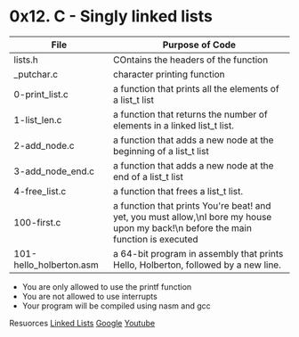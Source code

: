 # 0x12. C - Singly linked lists

File | Purpose of Code
---- | ---------------
lists.h | COntains the headers of the function
_putchar.c | character printing function
0-print_list.c | a function that prints all the elements of a list_t list
1-list_len.c | a function that returns the number of elements in a linked list_t list.
2-add_node.c | a function that adds a new node at the beginning of a list_t list
3-add_node_end.c | a function that adds a new node at the end of a list_t list
4-free_list.c | a function that frees a list_t list.
100-first.c | a function that prints You're beat! and yet, you must allow,\nI bore my house upon my back!\n before the main function is executed
101-hello_holberton.asm | a 64-bit program in assembly that prints Hello, Holberton, followed by a new line.
* You are only allowed to use the printf function
* You are not allowed to use interrupts
* Your program will be compiled using nasm and gcc

Resuorces
<a href="https://intranet.alxswe.com/rltoken/joxg32-tt4lUh8Afgst8tA">Linked Lists</a>
<a href="https://intranet.alxswe.com/rltoken/USaZbNdfcuIFII-K2YPsKQ">Google</a>
<a href="https://intranet.alxswe.com/rltoken/epKUCIcoA6XaN1T3Vtr_9w">Youtube</a>
